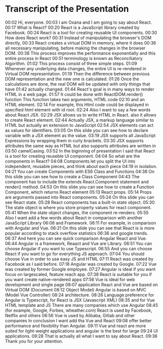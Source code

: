 # Transcript of the Presentation
00:02
Hi, everyone.
00:03
I am Oxana and I am going to say about React.
00:17
What is React?
00:20
React is a JavaScript library created by Facebook.
00:24
React is a tool for creating reusable UI components.
00:30
How does React work?
00:31
Instead of manipulating the browser's DOM directly,
00:33
React creates a virtual DOM in memory, where it does
00:36
all necessary manipulating, before making the changes in the browser DOM.
00:38
This process improves the performance exponentially and this entire process in React
00:51
terminology is known as Reconciliatory Algorithm.
01:02
This process consist of three simple steps.
01:09
Whenever any underlying data changes, the entire UI is re-rendered in Virtual DOM representation.
01:19
Then the difference between previous DOM representation and the new one is calculated.
01:26
Once the calculations are done, the real DOM will be updated with only things that have
01:42
actually changed.
01:44
React's goal is in many ways to render HTML in a web page.
01:57
It could be done with ReactDOM.render() function This function takes two arguments, HTML code
02:10
and an HTML element.
02:14
For example, this Html code could be displayed in specified html element with id root.
02:24
Also I want to say a few words about React JSX.
02:29
JSX allows us to write HTML in React. also it allows to create React element.
02:44
Actually JSX, a markup language similar to HTML but actually an extension to JavaScript
02:54
JSX elements can act as values for identifiers.
03:05
On this slide you can see how to declare variable with a JSX element as the value.
03:19
JSX supports all JavaScript Expressions by wrapping them in curly brackets.
03:30
JSX supports attributes the same way as HTML but also supports attributes are written in
03:50
camelCasing.
03:52
In the biginning of presentation I said that React is a tool for creating reuseble UI component.
04:04
So what are the components in React?
04:08
Components let you split the UI into independent, reusable pieces, and think about each piece
04:19
in isolation.
04:21
You can create Components with ES6 Class and Functions
04:38
On this slide you can see how to create a Class Component
04:43
The component has to include the extends React.Component statement and render() method.
04:53
On this slide you can see how to create a Function Component, which returns React element
05:13
React props.
05:14
Props are arguments passed into React components.
05:24
On this slide you can see React state.
05:28
React components has a built-in state object.
05:30
The state object is where you store property values for react component.
05:41
When the state object changes, the component re-renders.
05:55
Also I want add a few words about React in comparison with another JavaScript Library
06:08
and Framework.
06:11
For example, in comparison with Angular and Vue.
06:21
On this slide you can see that React is is more popular according to stack overflow statistics
06:36
and google trends.
06:37
And here you can see quick comparison Angular React and Vue.
06:44
Angular is a framework, Reaact and Vue are Library.
06:51
You can choose Angular if you want to use Typescript.
06:55
And you can choose React if you want to go for everything JS approach.
07:04
You should choose Vue in order to use easy JS and HTML
07:11
React was created by Facebook as I said before.
07:18
Angular was created by Google.
07:22
Vue was created by former Google employee.
07:27
Angular is ideal if you want focus on largescaled, feature reach app.
07:38
React is suitable for you if you want create native-rendered apps
07:56
Vue is ideal for web development and single page
08:07
application React and Vue are based on Virtual DOM (Document
08:12
Object Model) Angular is based on MVC (Model Vue Controller)
08:24
architecture.
08:26
Language preference for Angular is Typescript, for React is JSX (Javascript XML)
08:35
and for Vue HTML template and JS There are many companies which use Angular
08:45
(for example, Google, Forbes, wheather.com) React is used by Facebook, Netflix and others
08:56
Vue is used by Alibaba, Gitlab and other companies In conclusion I want add tha Vue and React
09:08
offer better performance and flexibility than Angular.
09:11
Vue and react are more suited for light-weight applications and angular is the best for large
09:24
UI applications.
09:28
That is actually all what I want to say about React.
09:36
Thank you for your attention.
